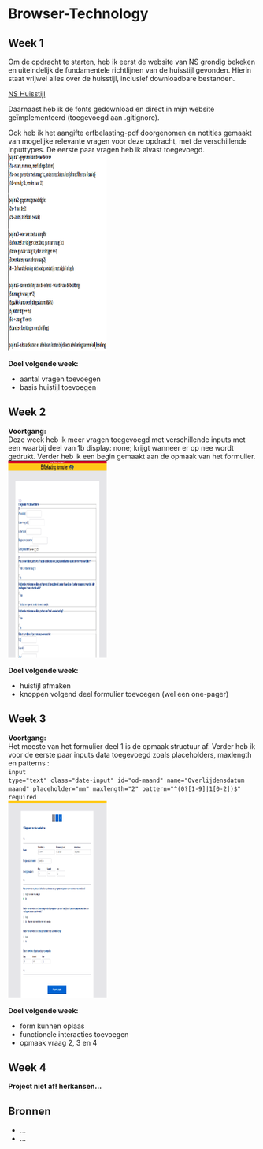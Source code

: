 # Browser-Technology

## Week 1

Om de opdracht te starten, heb ik eerst de website van NS grondig bekeken en uiteindelijk de fundamentele richtlijnen van de huisstijl gevonden. Hierin staat vrijwel alles over de huisstijl, inclusief downloadbare bestanden.

<a href="https://www.ns.nl/platform/">NS Huisstijl</a>

Daarnaast heb ik de fonts gedownload en direct in mijn website geïmplementeerd (toegevoegd aan .gitignore).

Ook heb ik het aangifte erfbelasting-pdf doorgenomen en notities gemaakt van mogelijke relevante vragen voor deze opdracht, met de verschillende inputtypes. De eerste paar vragen heb ik alvast toegevoegd.<br>
<img src="/images/notes.png" width="200" height="400">

**Doel volgende week:**<br>
- aantal vragen toevoegen
- basis huistijl toevoegen

## Week 2

**Voortgang:**<br>
Deze week heb ik meer vragen toegevoegd met verschillende inputs met een waarbij deel van 1b display: none; krijgt wanneer er op nee wordt gedrukt. Verder heb ik een begin gemaakt aan de opmaak van het formulier.<br>
<img src="/images/week2.png" width="200" height="400">


**Doel volgende week:**<br>
- huistijl afmaken
- knoppen volgend deel formulier toevoegen (wel een one-pager)


## Week 3

**Voortgang:**<br>
Het meeste van het formulier deel 1 is de opmaak structuur af. Verder heb ik voor de eerste paar inputs data toegevoegd zoals placeholders, maxlength en patterns :<br><code>input type="text" class="date-input" id="od-maand" name="Overlijdensdatum maand" placeholder="mm" maxlength="2" pattern="^(0?[1-9]|1[0-2])$" required</code><br>
<img src="/images/week3.png" width="200" height="400">


**Doel volgende week:**<br>
- form kunnen oplaas
- functionele interacties toevoegen
- opmaak vraag 2, 3 en 4 

## Week 4

**Project niet af! herkansen...**

## Bronnen

<ul>
    <li>...</li>
    <li>...</li>
</ul>
